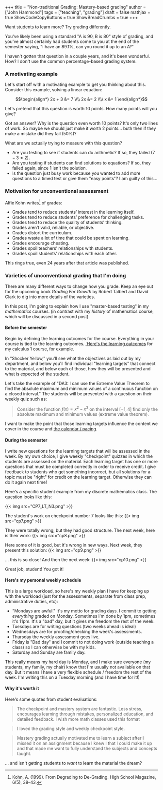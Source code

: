 +++
title = "Non-traditional Grading: Mastery-based grading"
author = ["John Hammond"]
tags = ["teaching", "grading"]
draft = false
mathjax = true
ShowCodeCopyButtons = true
ShowBreadCrumbs = true
+++

Want students to learn more? Try grading differently.
<!--more-->

You've likely been using a standard "A is 90, B is 80" style of grading, and you've almost certainly had students come to you at the end of the semester saying, "I have an 89.1%, can you round it up to an A?"

I haven't gotten that question in a couple years, and it's been wonderful.  How?  I don't use the common percentage-based grading system. 

### A motivating example

Let's start off with a motivating example to get you thinking about this.  Consider this example, solving a linear equation: 

$$\begin{align*} 2x + 3 &= 7 \\\\ 2x &= 2 \\\\ x &= 1 \end{align*}$$

Let's pretend that this question is worth 10 points.  How many points will you give? 

Got an answer? Why is the question even worth 10 points?  It's only two lines of work.  So maybe we should just make it worth 2 points... buth then if they make a mistake did they fail (50%)? 

What are we actually trying to measure with this question? 
- Are you testing to see if students can do arithmetic?  If so, they failed ($7-3 \ne 2$).
- Are you testing if students can find solutions to equations?  If so, they failed again, since 1 isn't the solution.
- Is the question just busy work because you wanted to add more questions to a timed test or give them "easy points"?   I am guilty of this...

### Motivation for unconventional assessment
Alfie Kohn writes[^1] of grades: 
- Grades tend to reduce students’ interest in the learning itself.
- Grades tend to reduce students’ preference for challenging tasks.
- Grades tend to reduce the quality of students’ thinking.
- Grades aren’t valid, reliable, or objective.
- Grades distort the curriculum.
- Grades waste a lot of time that could be spent on learning.
- Grades encourage cheating.
- Grades spoil teachers’ relationships with students.
- Grades spoil students’ relationships with each other.

[^1]: Kohn, A. (1999). From Degrading to De-Grading. High School Magazine, 6(5), 38–43.

This rings true, even 24 years after that article was published. 

### Varieties of unconventional grading that I'm doing
There are many different ways to change how you grade.  Keep an eye out for the upcoming book *Grading For Growth* by Robert Talbert and David Clark to dig into more details of the varieties.   

In this post, I'm going to explain how I use "master-based testing" in my *mathematics* courses. (in contrast with my *history* of mathematics course, which will be discussed in a second post). 

#### Before the semester
Begin by defining the learning outcomes for the course.  Everything in your course is tied to the learning outcomes.  ['Here's the learning outcomes](https://docs.google.com/document/d/1Scukc_HmvjnKtdJNzJ-sB5OxqMXjap73lMmwrHz-9sY/edit) for my calculus 1 course, for example.

In "Shocker Yellow," you'll see what the objectives as laid out by my department, and below you'll find individual "learning targets" that connect to the material, and below each of those, how they will be presented and what is expected of the student. 

Let's take the example of "DA3: I can use the Extreme Value Theorem to find the absolute maximum and minimum values of a continuous function on a closed interval."   The students will be presented with a question on their weekly quiz such as: 

> Consider the function  $f(x) = x^2 - x^3$ on the interval $[-1,4]$ find only the absolute maximum and minimum values (extreme value theorem).

I want to make the point that those learning targets influence the content we cover in the course and [the calendar / pacing](https://docs.google.com/document/d/1Ul_HA0J7XjOy4LY-MtyIRYPLZ724jka81AmCHHJ-s0w/edit#bookmark=id.yctoyj5hikul). 

#### During the semester

I write new questions for the learning targets that will be assessed in the week.  By my own choice, I give weekly "checkpoint" quizzes in which the students are assessed on the material. Each learning target has one or more questions that must be completed correctly in order to receive credit.  I give feedback to students who get something incorrect, but all solutions for a topic must be "right" for credit on the learning target.  Otherwise they can do it again next time!

Here's a specific student example from my discrete mathematics class. The question looks like this: 

{{< img src="CP7_LT_N3.png" >}}

The student's work on checkpoint number 7 looks like this: 
{{< img src="cp7.png" >}}

They were totally wrong, but they had good structure.  The next week, here is their work:
{{< img src="cp8.png" >}}

Here some of it is good, but it's wrong in new ways. Next week, they present this solution:
{{< img src="cp9.png" >}}

... this is so close!  And then the next week:
{{< img src="cp10.png" >}}

Great job, student! You got it!

#### Here's my personal weekly schedule

This is a large workload, so here's my weekly plan I have for keeping up with the workload (just for the assessments, separate from class prep, administrative duties, etc):
- "Mondays are awful."  It's my motto for grading days. I commit to getting *everything* graded on Monday. Sometimes I'm done by 1pm, sometimes it's 11pm.  It's a "bad" day, but it gives me freedom the rest of the week.
- Tuesdays are for writing questions (two weeks ahead is ideal)
- Wednesdays are for proofing/checking the week's assessments.
- Thursday the weekly assessment goes live.
- Friday is "Dad day" and I commit to not doing work (outside teaching a class) so I can otherwise be with my kids.
- Saturday and Sunday are family day. 

This really means my hard day is Monday, and I make sure everyone (my students, my family, my chair) know that I'm usually not available on that day.  But it means I have a very flexible schedule / freedom the rest of the week. I'm writing this on a Tuesday morning (and I have time for it!)

#### Why it's worth it

Here's some quotes from student evaluations:  

>The checkpoint and mastery system are fantastic. Less stress, encourages learning through mistakes, personalized education, and detailed feedback. I wish more math classes used this format

>I loved the grading style and weekly checkpoint style.

>Mastery grading actually motivated me to learn a subject after I missed it on an assignment because I knew I that I could make it up and that made me want to fully understand the subjects and concepts taught.

... and isn't getting students to *want* to learn the material the dream? 






